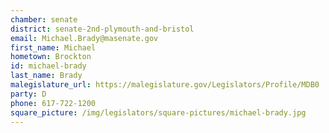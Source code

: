 ```yaml
---
chamber: senate
district: senate-2nd-plymouth-and-bristol
email: Michael.Brady@masenate.gov
first_name: Michael
hometown: Brockton
id: michael-brady
last_name: Brady
malegislature_url: https://malegislature.gov/Legislators/Profile/MDB0
party: D
phone: 617-722-1200
square_picture: /img/legislators/square-pictures/michael-brady.jpg
---
```

